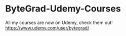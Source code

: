 # ByteGrad-Udemy-Courses
All my courses are now on Udemy, check them out! https://www.udemy.com/user/bytegrad/
